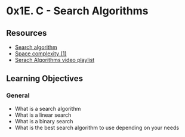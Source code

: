 # 0x1E. C - Search Algorithms
## Resources

* [Search algorithm](https://en.wikipedia.org/wiki/Search_algorithm)
* [Space complexity (1)](https://www.geeksforgeeks.org/g-fact-86/)
* [Serach Algorithms video playlist](https://www.youtube.com/playlist?list=PLEJXowNB4kPwTb4BivkY0dENHmXdOEM3V)

## Learning Objectives

### General
* What is a search algorithm
* What is a linear search
* What is a binary search
* What is the best search algorithm to use depending on your needs
